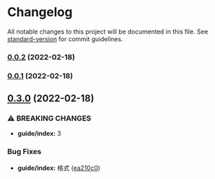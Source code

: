 # Changelog

All notable changes to this project will be documented in this file. See [standard-version](https://github.com/conventional-changelog/standard-version) for commit guidelines.

### [0.0.2](https://github.com/hejialianghe/Senior-FrontEnd/compare/v0.0.1...v0.0.2) (2022-02-18)

### [0.0.1](https://github.com/hejialianghe/Senior-FrontEnd/compare/v0.3.0...v0.0.1) (2022-02-18)

## [0.3.0](https://github.com/hejialianghe/Senior-FrontEnd/compare/v0.1.1...v0.3.0) (2022-02-18)


### ⚠ BREAKING CHANGES

* **guide/index:** 3

### Bug Fixes

* **guide/index:** 格式 ([ea210c0](https://github.com/hejialianghe/Senior-FrontEnd/commit/ea210c05654859a7d8d8bdfa125ca347c69f5f75))
